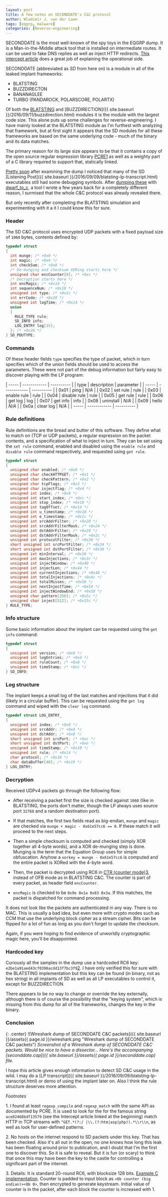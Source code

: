 ```yaml
---
layout: post
title: A few notes on SECONDDATE's C&C protocol
author: Wladimir J. van der Laan
tags: [eqgrp, malware]
categories: [Reverse-engineering]
---
```

SECONDDATE is the most well-known of the spy toys in the EQGRP dump.
It is a Man-in-the-Middle attack tool that is installed on intermediate routes. It can be used to fake DNS replies as well as inject HTTP redirects.
[This intercept article](https://theintercept.com/2016/08/19/the-nsa-was-hacked-snowden-documents-confirm/) does a
great job of explaining the operational side.

SECONDDATE (abbreviated as *SD* from here on) is a module in all of the leaked implant frameworks:

- BLATSTING
- BUZZDIRECTON
- BANANAGLEE
- TURBO (PANDAROCK, POLARSCORE, POLARTX)

Of both the [BLATSTING](https://gist.github.com/laanwj/9e5e404266a8956beabde522f97c421b) and [BUZZDIRECTION]({{
site.baseurl }}/2016/09/11/buzzdirection.html) modules it is the module with the largest code size.
This alone puts up some challenges for reverse-engineering. I have mainly looked at the BLATSTING module
as I'm furthest with analyzing that framework, but at first sight it appears that the SD
modules for all these frameworks are based on the same underlying code - much of the binary and its data matches.

The primary reason for its large size appears to be that it contains a copy of the open source regular expression library
[PCRE](http://www.pcre.org/)<a href="#foot1" class="footref">1</a> as well as a weighty part of a C library required to
support that, statically linked.

[Pretty soon](https://twitter.com/orionwl/status/765849507116507136) after examining the dump I noticed that many of the SD [Listening
Post]({{ site.baseurl }}/2016/09/09/blatsting-lp-transcript.html) executables still had some debugging symbols.
After [dumping these](https://gist.github.com/laanwj/96841340cecb5ada220af39551df2896) with [dwarf_to_c](https://github.com/laanwj/dwarf_to_c), a tool I wrote a few years back for a
completely different reason, I surmised that the whole C&C protocol was already revealed there.

But only recently after completing the BLATSTING simulation and experimenting with it a it I could know this for sure.

### Header

The SD C&C protocol uses encrypted UDP packets with a fixed payload size of `1060` bytes, contents defined by:

```c
typedef struct
{
  int munge; /* +0x0 */
  int magic; /* +0x4 */
  int checkSum; /* +0x8 */
  /* De-munging and checksum XORing starts here */
  unsigned char encCounter[8]; /* +0xc */
  /* Decryption starts here */
  int encMagic; /* +0x14 */
  int sequenceNum; /* +0x18 */
  unsigned int type; /* +0x1c */
  int errCode; /* +0x20 */
  unsigned int logTime; /* +0x24 */
  union
  {
    RULE_TYPE rule;
    SD_INFO info;
    LOG_ENTRY log[15];
  }; /* +0x28 */
} SD_PDUTYPE;
```

### Commands

Of these header fields `type` specifies the type of packet, which in turn specifies which of the union
fields should be used to access the parameters. These were not part of the debug information but fairly easy to
discover playing with the LP program:

| ----- | ------------ | ---------- |
| type  | description  | parameter  |
| ----- | ------------ | ---------- |
|  0x01 | ping         | *N/A*      |
|  0x02 | set rule     | rule       |
|  0x03 | enable rule  | rule       |
|  0x04 | disable rule | rule       |
|  0x05 | get rule     | rule       |
|  0x06 | get log      | log        |
|  0x07 | get info     | info       |
|  0x08 | uninstall    | *N/A*      |
|  0x09 | hello        | *N/A*      |
|  0x0a | clear log    | *N/A*      |
| ----- | ------------ | ---------- |

### Rule definitions

Rule definitions are the bread and butter of this software. They define what to match on (TCP or UDP packets), a regular
expression on the packet contents, and a specification of what to inject in turn. They can be set using the `set rule`
command, enabled and disabled using the `enable rule` and `disable rule` command respectively, and requested using `get
rule`.

```c
typedef struct
{
  unsigned char enabled; /* +0x0 */
  unsigned char checkHTTPGET; /* +0x1 */
  unsigned char checkPattern; /* +0x2 */
  unsigned char tcpFlags; /* +0x3 */
  unsigned char injectflag; /* +0x4 */
  unsigned int index; /* +0x8 */
  unsigned int start_index; /* +0xc */
  unsigned int stop_index; /* +0x10 */
  unsigned int tagOffset; /* +0x14 */
  unsigned int u_timestamp; /* +0x18 */
  unsigned int e_timestamp; /* +0x1c */
  unsigned int srcAddrFilter; /* +0x20 */
  unsigned int srcAddrFilterMask; /* +0x24 */
  unsigned int dstAddrFilter; /* +0x28 */
  unsigned int dstAddrFilterMask; /* +0x2c */
  unsigned int protocolFilter; /* +0x30 */
  short unsigned int srcPortFilter; /* +0x34 */
  short unsigned int dstPortFilter; /* +0x36 */
  unsigned int minInterval; /* +0x38 */
  unsigned int maxInjections; /* +0x3c */
  unsigned int injectWindow; /* +0x40 */
  unsigned int injectLen; /* +0x44 */
  unsigned int currentInjections; /* +0x48 */
  unsigned int totalInjections; /* +0x4c */
  unsigned int totalMisses; /* +0x50 */
  unsigned int nextInjectTime; /* +0x54 */
  unsigned int injectWindowEnd; /* +0x58 */
  unsigned char pattern[256]; /* +0x5c */
  unsigned char inject[512]; /* +0x15c */
} RULE_TYPE;
```

### Info structure

Some basic information about the implant can be requested using the `get info` command:

```c
typedef struct
{
  unsigned int version; /* +0x0 */
  unsigned int logEntries; /* +0x4 */
  unsigned int ruleCount; /* +0x8 */
  unsigned int timeStamp; /* +0xc */
} SD_INFO;
```

### Log structure

The implant keeps a small log of the last matches and injections that it did (likely in a circular buffer). This can be
requested using the `get log` command and wiped with the `clear log` command.

```c
typedef struct LOG_ENTRY_
{
  unsigned int index; /* +0x0 */
  unsigned int srcAddr; /* +0x4 */
  unsigned int dstAddr; /* +0x8 */
  short unsigned int srcPort; /* +0xc */
  short unsigned int dstPort; /* +0xe */
  unsigned int timeStamp; /* +0x10 */
  unsigned int rule; /* +0x14 */
  char protocol; /* +0x18 */
  char dataBuffer[40]; /* +0x19 */
} LOG_ENTRY;
```

### Decryption

Received UDPv4 packets go through the following flow:

- After receiving a packet first the size is checked against `1060` (like in BLATSTING, the ports don't matter, though the
LP always uses source port `32768` and a random destination port).

- If that matches, the first two fields read as big-endian, `munge` and `magic` are checked via `munge + magic -
0x61e57cc6 == 0`.  If these match it will proceed to the next steps.

- Then a simple checksum is computed and checked (simply XOR together all 4-byte words), and a XOR de-munging step is
done.  Munging is the term that the Equation Group uses for simple obfuscation. Anyhow a `xorkey = munge - 0x61e57cc6`
is computed and the entire packet is XORed with the 4-byte word.

- Then, the packet is decrypted using RC6 in [CTR (counter mode)](https://en.wikipedia.org/wiki/CTR_mode)<a href="#foot1" class="footref">3</a>, instead of OFB
  mode as in BLATSTING C&C. The counter is part of every packet, as header field `encCounter`.

- `encMagic` is checked to be `0x9e 0x1a 0x83 0x3a`. If this matches, the packet is dispatched for command processing.

It does not look like the packets are authenticated in any way. There is no MAC. This is usually a bad idea, but even more with
crypto modes such as CCM that use the underlying block cipher as a stream cipher. Bits can be flipped for a lot of fun
as long as you don't forget to update the checksum.

Again, if you were hoping to find evidence of unworldly cryptographic magic here, you'll be disappointed.

### Hardcoded key

Curiously all the samples in the dump use a hardcoded RC6 key: `e2be1a91aed43cf0398acdd13f7bc3f9`<a href="#foot1" class="footref">2</a>.
I have only verified this for sure with the BLATSTING implementation but this key can be found (in binary, not as hex
string) in all implants of SD as well as all LP executables to control it, except for BUZZDIRECTION.

There appears to be no way to change or override the key externally, although there is of course the possibility that
the "keying system", which is missing from this dump for all of the frameworks, changes the key in the binary.

### Conclusion

{: .center}
![Wireshark dump of SECONDDATE C&C packets]({{ site.baseurl }}/assets{{ page.id }}/wireshark.png "Wireshark dump of SECONDDATE C&C packets")
*Screenshot of a Wireshark dump of SECONDDATE C&C packets. Would be nice to have a dissector... Here's the accompanying [seconddate.cap]({{ site.baseurl }}/assets{{ page.id }}/seconddate.cap) file.*

I hope this article gives enough information to detect SD C&C usage in the wild. I may do a [LP transcript]({{
site.baseurl }}/2016/09/09/blatsting-lp-transcript.html) or demo of using the implant later on. Also I think
the rule structure deserves more attention.

*Footnotes*

<span class="footdef" id="foot1">1</span>. I found at least `regexp_compile` and `regexp_match` with the same API as documented by PCRE.
It is used to look for the for the famous string `ace02468bdf13579` (see the Intercept article linked at the beginning)
match HTTP in TCP streams with `^GET.*(?:/ |\\.(?:htm|asp|php)).*\\r\\n`, as well as look for user-defined patterns.

<span class="footdef" id="foot2">2</span>. No hosts on the internet respond to SD packets under this key. That has been checked. Also
it's all out in the open, no one knows how long this leak has been floating around prior to publication, and I doubt
that I'm the first one to discover this. So it is safe to reveal. But it is fun (or scary) to think that once this may have been
the key to the castle for controlling a significant part of the internet.

<span class="footdef" id="foot3">3</span>. Details: It is standard 20-round RC6, with blocksize 128 bits. [Example C
implementation](https://github.com/radare/radare2/blob/master/libr/crypto/p/crypto_rc6.c). Counter is
padded to input block as `<8b counter (big endian)><8b 0>`, then encrypted to generate keystream. Initial value of
counter is in the packet, after each block the counter is increased with 1.
